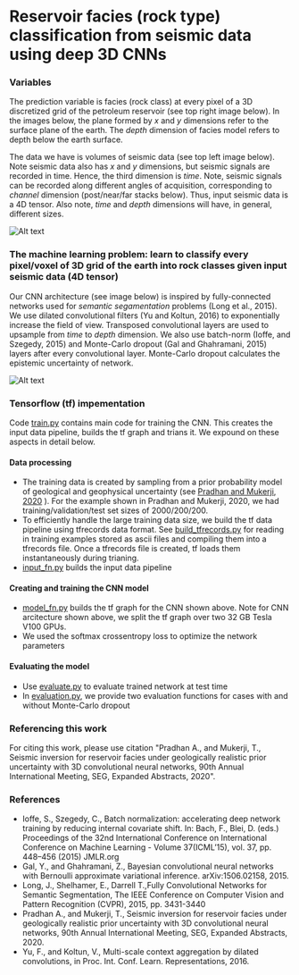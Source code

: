 # Reservoir facies (rock type) classification from seismic data using deep 3D CNNs
### Variables
The prediction variable is  facies (rock class) at every pixel of a 3D discretized grid of the petroleum reservoir (see top right image below). In the images below, the plane formed by *x* and *y* dimensions refer to the surface plane of the earth. The *depth* dimension of facies model refers to depth below the earth surface.

The data we have is volumes of seismic data (see top left image below). Note seismic data also has *x* and *y* dimensions, but seismic signals are recorded in time. Hence, the third dimension is *time*.  Note, seismic signals can be recorded along different angles of acquisition, corresponding to *channel* dimension (post/near/far stacks below). Thus, input seismic data is a 4D tensor. Also note, *time* and *depth* dimensions will have, in general, different sizes.

![Alt text](https://github.com/pradhan-a/CNN_rock_type_segmentation/blob/master/Figures/Picture1.png)

### The machine learning problem: learn to classify every pixel/voxel of 3D grid of the earth into rock classes given input seismic data (4D tensor)
Our CNN architecture (see image below) is inspired by fully-connected networks used for *semantic segamentation* problems (Long et al., 2015). We use dilated convolutional filters (Yu and Koltun, 2016) to exponentially increase the field of view. Transposed convolutional layers are used to upsample from *time* to *depth* dimension. We also use batch-norm (Ioffe, and Szegedy, 2015) and Monte-Carlo dropout (Gal and Ghahramani, 2015) layers after every convolutional layer. Monte-Carlo dropout calculates the epistemic uncertainty of network.

![Alt text](https://github.com/pradhan-a/CNN_rock_type_segmentation/blob/master/Figures/Picture2.png)

### Tensorflow (tf) impementation
Code [train.py](https://github.com/pradhan-a/CNN_rock_type_segmentation/blob/master/Source/train.py) contains main code for training the CNN. This creates the input data pipeline, builds the tf graph and trians it. We expound on these aspects in detail below.
#### Data processing
* The training data is created by sampling from a prior probability model of geological and geophysical uncertainty (see [Pradhan and Mukerji, 2020](https://github.com/pradhan-a/CNN_rock_type_segmentation/blob/master/References/Pradhan%26Mukerji2020_CNN_seismic_facies.pdf) ). For the example shown in Pradhan and Mukerji, 2020, we had training/validation/test set sizes of 2000/200/200. 
* To efficiently handle the large training data size, we build the tf data pipeline using tfrecords data format. See [build_tfrecords.py](https://github.com/pradhan-a/CNN_rock_type_segmentation/blob/master/Source/build_tfrecord.py) for reading in training examples stored as ascii files and compiling them into a tfrecords file. Once a tfrecords file is created, tf loads them instantaneously during trianing.
* [input_fn.py](https://github.com/pradhan-a/CNN_rock_type_segmentation/blob/master/Source/model/input_fn.py) builds the input data pipeline
#### Creating and training the CNN model 
* [model_fn.py](https://github.com/pradhan-a/CNN_rock_type_segmentation/blob/master/Source/model/model_fn.py) builds the tf graph for the CNN shown above. Note for CNN arcitecture shown above, we split the tf graph over two 32 GB Tesla V100 GPUs. 
* We used the softmax crossentropy loss to optimize the network parameters
#### Evaluating the model
* Use [evaluate.py](https://github.com/pradhan-a/CNN_rock_type_segmentation/blob/master/Source/evaluate.py) to evaluate trained network at test time
* In [evaluation.py](https://github.com/pradhan-a/CNN_rock_type_segmentation/blob/master/Source/model/evaluation.py), we provide two evaluation functions for cases with and without Monte-Carlo dropout

### Referencing this work
For citing this work, please use citation  "Pradhan A., and Mukerji, T., Seismic inversion for reservoir facies under geologically realistic prior uncertainty with 3D convolutional neural networks, 90th Annual International Meeting, SEG, Expanded Abstracts, 2020".

### References
* Ioffe, S., Szegedy, C., Batch normalization: accelerating deep network training by reducing internal covariate shift. In: Bach, F., Blei, D. (eds.) Proceedings of the 32nd International Conference on International Conference on Machine Learning - Volume 37(ICML’15), vol. 37, pp. 448–456 (2015) JMLR.org
* Gal, Y., and Ghahramani, Z., Bayesian convolutional neural networks with Bernoulli approximate variational inference. arXiv:1506.02158, 2015.
* Long, J., Shelhamer, E., Darrell T.,Fully Convolutional Networks for Semantic Segmentation, The IEEE Conference on Computer Vision and Pattern Recognition (CVPR), 2015, pp. 3431-3440
* Pradhan A., and Mukerji, T., Seismic inversion for reservoir facies under geologically realistic prior uncertainty with 3D convolutional neural networks, 90th Annual
International Meeting, SEG, Expanded Abstracts, 2020.
* Yu, F., and Koltun, V., Multi-scale context aggregation by dilated convolutions, in Proc. Int. Conf. Learn. Representations, 2016.
